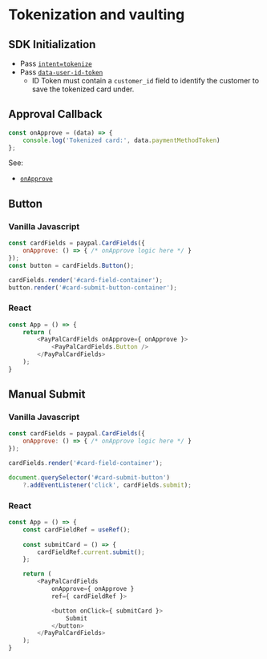 # Tokenization and vaulting

## SDK Initialization

- Pass [`intent=tokenize`](../../initialization.md#intent)
- Pass [`data-user-id-token`](../../initialization.md#data-user-id-token)
  - ID Token must contain a `customer_id` field to identify the customer to save the tokenized card under.

## Approval Callback

```javascript
const onApprove = (data) => {
    console.log('Tokenized card:', data.paymentMethodToken)
};
```

See:

- [`onApprove`](../../callbacks/onApprove-tokenize.md)

## Button

### Vanilla Javascript

```javascript
const cardFields = paypal.CardFields({
    onApprove: () => { /* onApprove logic here */ }
});
const button = cardFields.Button();

cardFields.render('#card-field-container');
button.render('#card-submit-button-container');
```

### React

```javascript
const App = () => {
    return (
        <PayPalCardFields onApprove={ onApprove }>
            <PayPalCardFields.Button />
        </PayPalCardFields>
    );
}
```

## Manual Submit

### Vanilla Javascript

```javascript
const cardFields = paypal.CardFields({
    onApprove: () => { /* onApprove logic here */ }
});

cardFields.render('#card-field-container');

document.querySelector('#card-submit-button')
    ?.addEventListener('click', cardFields.submit);
```

### React

```javascript
const App = () => {
    const cardFieldRef = useRef();
    
    const submitCard = () => {
        cardFieldRef.current.submit();
    };

    return (
        <PayPalCardFields
            onApprove={ onApprove }
            ref={ cardFieldRef }>

            <button onClick={ submitCard }>
                Submit
            </button>
        </PayPalCardFields>
    );
}
```